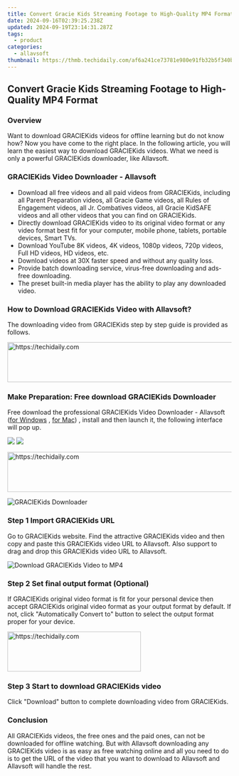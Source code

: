 ```yaml
---
title: Convert Gracie Kids Streaming Footage to High-Quality MP4 Format
date: 2024-09-16T02:39:25.238Z
updated: 2024-09-19T23:14:31.287Z
tags:
  - product
categories:
  - allavsoft
thumbnail: https://thmb.techidaily.com/af6a241ce73781e980e91fb32b5f340b0c43ca449b76945212041b79725c225d.jpg
---
```


## Convert Gracie Kids Streaming Footage to High-Quality MP4 Format

### Overview

Want to download GRACIEKids videos for offline learning but do not know how? Now you have come to the right place. In the following article, you will learn the easiest way to download GRACIEKids videos. What we need is only a powerful GRACIEKids downloader, like Allavsoft.

### GRACIEKids Video Downloader - Allavsoft

* Download all free videos and all paid videos from GRACIEKids, including all Parent Preparation videos, all Gracie Game videos, all Rules of Engagement videos, all Jr. Combatives videos, all Gracie KidSAFE videos and all other videos that you can find on GRACIEKids.
* Directly download GRACIEKids video to its original video format or any video format best fit for your computer, mobile phone, tablets, portable devices, Smart TVs.
* Download YouTube 8K videos, 4K videos, 1080p videos, 720p videos, Full HD videos, HD videos, etc.
* Download videos at 30X faster speed and without any quality loss.
* Provide batch downloading service, virus-free downloading and ads-free downloading.
* The preset built-in media player has the ability to play any downloaded video.

### How to Download GRACIEKids Video with Allavsoft?

The downloading video from GRACIEKids step by step guide is provided as follows.

<!-- affiliate ads begin -->
<a href="https://aligracehair.sjv.io/c/5597632/2012420/19272" target="_top" id="2012420">
  <img src="//a.impactradius-go.com/display-ad/19272-2012420" border="0" alt="https://techidaily.com" width="728" height="90"/>
</a>
<img height="0" width="0" src="https://aligracehair.sjv.io/i/5597632/2012420/19272" style="position:absolute;visibility:hidden;" border="0" />
<!-- affiliate ads end -->

### Make Preparation: Free download GRACIEKids Downloader

Free download the professional GRACIEKids Video Downloader - Allavsoft ([for Windows](https://tools.techidaily.com/allavsoft/products/) , [for Mac](https://tools.techidaily.com/allavsoft/products/)) , install and then launch it, the following interface will pop up.

[![](https://www.allavsoft.com/how-to/../images/how-to/free-download-win.jpg)](https://tools.techidaily.com/allavsoft/products/) [![](https://www.allavsoft.com/how-to/../images/how-to/free-download-mac.jpg)](https://tools.techidaily.com/allavsoft/products/)

<!-- affiliate ads begin -->
<a href="https://aligracehair.sjv.io/c/5597632/2016170/19272" target="_top" id="2016170">
  <img src="//a.impactradius-go.com/display-ad/19272-2016170" border="0" alt="https://techidaily.com" width="728" height="90"/>
</a>
<img height="0" width="0" src="https://aligracehair.sjv.io/i/5597632/2016170/19272" style="position:absolute;visibility:hidden;" border="0" />
<!-- affiliate ads end -->

![GRACIEKids Downloader](https://www.allavsoft.com/how-to/../images/allavsoft/screen-shot-600.jpg)

### Step 1 Import GRACIEKids URL

Go to GRACIEKids website. Find the attractive GRACIEKids video and then copy and paste this GRACIEKids video URL to Allavsoft. Also support to drag and drop this GRACIEKids video URL to Allavsoft.

![Download GRACIEKids Video to MP4](https://www.allavsoft.com/how-to/../images/how-to/download-rtmp-video/download-rtmp-video.jpg)

### Step 2 Set final output format (Optional)

If GRACIEKids original video format is fit for your personal device then accept GRACIEKids original video format as your output format by default. If not, click "Automatically Convert to" button to select the output format proper for your device.

<!-- affiliate ads begin -->
<a href="https://aligracehair.sjv.io/c/5597632/1902273/19272" target="_top" id="1902273">
  <img src="//a.impactradius-go.com/display-ad/19272-1902273" border="0" alt="https://techidaily.com" width="300" height="90"/>
</a>
<img height="0" width="0" src="https://aligracehair.sjv.io/i/5597632/1902273/19272" style="position:absolute;visibility:hidden;" border="0" />
<!-- affiliate ads end -->

### Step 3 Start to download GRACIEKids video

Click "Download" button to complete downloading video from GRACIEKids.

### Conclusion

All GRACIEKids videos, the free ones and the paid ones, can not be downloaded for offline watching. But with Allavsoft downloading any GRACIEKids video is as easy as free watching online and all you need to do is to get the URL of the video that you want to download to Allavsoft and Allavsoft will handle the rest.

<ins class="adsbygoogle"
     style="display:block"
     data-ad-format="autorelaxed"
     data-ad-client="ca-pub-7571918770474297"
     data-ad-slot="1223367746"></ins>

<ins class="adsbygoogle"
     style="display:block"
     data-ad-client="ca-pub-7571918770474297"
     data-ad-slot="8358498916"
     data-ad-format="auto"
     data-full-width-responsive="true"></ins>
